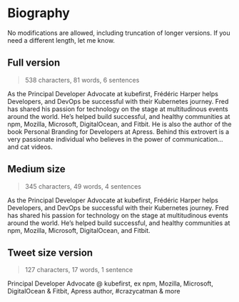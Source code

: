# Biography

No modifications are allowed, including truncation of longer versions. If you need a different length, let me know.

## Full version

> 538 characters, 81 words, 6 sentences

As the Principal Developer Advocate at kubefirst, Frédéric Harper helps Developers, and DevOps be successful with their Kubernetes journey. Fred has shared his passion for technology on the stage at multitudinous events around the world. He’s helped build successful, and healthy communities at npm, Mozilla, Microsoft, DigitalOcean, and Fitbit. He is also the author of the book Personal Branding for Developers at Apress. Behind this extrovert is a very passionate individual who believes in the power of communication... and cat videos.

## Medium size

> 345 characters, 49 words, 4 sentences

As the Principal Developer Advocate at kubefirst, Frédéric Harper helps Developers, and DevOps be successful with their Kubernetes journey. Fred has shared his passion for technology on the stage at multitudinous events around the world. He’s helped build successful, and healthy communities at npm, Mozilla, Microsoft, DigitalOcean, and Fitbit.

## Tweet size version

> 127 characters, 17 words, 1 sentence

Principal Developer Advocate @ kubefirst, ex npm, Mozilla, Microsoft, DigitalOcean & Fitbit, Apress author, #crazycatman & more
